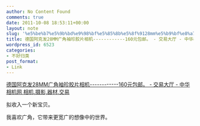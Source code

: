 ```yaml
---
author: No Content Found
comments: true
date: 2011-10-08 18:53:11+00:00
layout: note
slug: '%e5%be%b7%e5%9b%bd%e9%98%bf%e5%85%8b%e5%8f%9128mm%e5%b9%bf%e8%a7%92%e8%a2%96%e7%8f%8d%e8%83%b6%e7%89%87%e7%9b%b8%e6%9c%ba-160%e5%85%83%e5%8c%85%e9%82%ae%e3%80%82-%e4%ba%a4%e6%98%93'
title: 德国阿克发28MM广角袖珍胶片相机------------160元包邮。 - 交易大厅 - 中华相机网 相机,摄影,器材,交易
wordpress_id: 6523
categories:
- 不好归类
post_format:
- Link
---
```


[德国阿克发28MM广角袖珍胶片相机------------160元包邮。 - 交易大厅 - 中华相机网 相机,摄影,器材,交易](http://www.camgle.com/viewthread.php?tid=240182&pid=3273081&page=1&extra=page=2&filter=0&orderby=dateline&ascdesc=DESC#pid3273081)

拟收入一个新宝贝。





我喜欢广角，它带来更宽广的想像中的世界。
